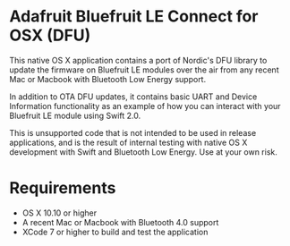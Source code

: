# Adafruit Bluefruit LE Connect for OSX (DFU)

This native OS X application contains a port of Nordic's DFU library to update the firmware on Bluefruit LE modules over the air from any recent Mac or Macbook with Bluetooth Low Energy support.

In addition to OTA DFU updates, it contains basic UART and Device Information functionality as an example of how you can interact with your Bluefruit LE module using Swift 2.0.

This is unsupported code that is not intended to be used in release applications, and is the result of internal testing with native OS X development with Swift and Bluetooth Low Energy.  Use at your own risk.

# Requirements

- OS X 10.10 or higher
- A recent Mac or Macbook with Bluetooth 4.0 support
- XCode 7 or higher to build and test the application
